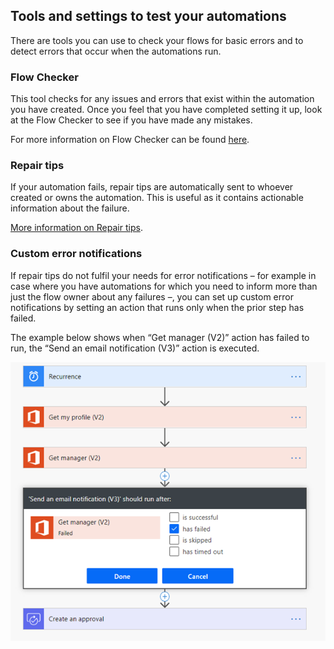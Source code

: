 ## Tools and settings to test your automations

There are tools you can use to check your flows for basic errors and to detect
errors that occur when the automations run.

### Flow Checker

This tool checks for any issues and errors that exist within the automation you
have created. Once you feel that you have completed setting it up, look at the
Flow Checker to see if you have made any mistakes.

For more information on Flow Checker can be found
[here](https://docs.microsoft.com/en-us/power-automate/error-checker).

### Repair tips

If your automation fails, repair tips are automatically sent to whoever created
or owns the automation. This is useful as it contains actionable information
about the failure.

[More information on Repair
tips](https://docs.microsoft.com/en-us/power-automate/fix-flow-failures).

### Custom error notifications

If repair tips do not fulfil your needs for error notifications – for example in
case where you have automations for which you need to inform more than just the
flow owner about any failures –, you can set up custom error notifications by
setting an action that runs only when the prior step has failed.

The example below shows when “Get manager (V2)” action has failed to run, the
“Send an email notification (V3)” action is executed.

![Setting up action to run after previous step has failed](media/custom-error-notifications.png "Setting up action to run after previous step has failed")